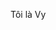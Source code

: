 Tôi là Vy

<!---
hongocthaovy0710/hongocthaovy0710 is a ✨ special ✨ repository because its `README.md` (this file) appears on your GitHub profile.
You can click the Preview link to take a look at your changes.
--->
